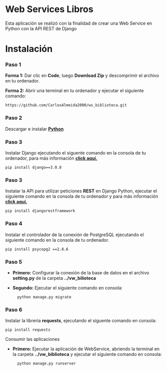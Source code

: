 # Web Services Libros

Esta aplicación se realizó con la finalidad de crear una Web Service en Python con la API REST de Django

# **Instalación**

### **Paso 1**

**Forma 1:** Dar clic en **Code**, luego **Download Zip** y descomprimir el archivo en tu ordenador.

**Forma 2:** Abrir una terminal en tu ordenador y ejecutar el siguiente comando:

    https://github.com/CarlosAlmeida2000/ws_biblioteca.git

### **Paso 2**

Descargar e instalar [**Python**](https://www.python.org/downloads/)

### **Paso 3**

Instalar Django ejecutando el siguente comando en la consola de tu ordenador, para más información [**click aquí.**](https://docs.djangoproject.com/en/3.2/)

    pip install django==3.0.8

### **Paso 3**

Instalar la API para utilizar peticiones **REST** en Django Python, ejecutar el siguiente comando en la consola de tu ordenador y para más información [**click aquí.**](https://www.django-rest-framework.org/)

    pip install djangorestframework

### **Paso 4**

Instalar el controlador de la conexión de PostgreSQL ejecutando el siguiente comando en la consola de tu ordenador.

    pip install psycopg2 ==2.8.6

### **Paso 5**

-   **Primero:** Configurar la conexión de la base de datos en el archivo **setting.py** de la carpeta **../vw_bilioteca**

-   **Segundo:** Ejecutar el siguiente comando en consola:

          python manage.py migrate

### **Paso 6**

Instalar la libreria **requests**, ejecutando el siguente comando en consola:

    pip install requests

Consumir las aplicaciones

-   **Primero:** Ejecutar la aplicación de WebService, abriendo la terminal en la carpeta **../vw_biblioteca** y ejecutar el siguiente comando en consola:

          python manage.py runserver
